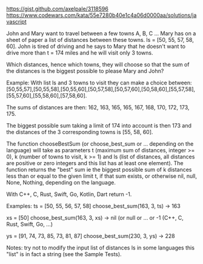 https://gist.github.com/axelpale/3118596
https://www.codewars.com/kata/55e7280b40e1c4a06d0000aa/solutions/javascript

John and Mary want to travel between a few towns A, B, C ... Mary has on a sheet of paper a list of distances between these towns. ls = [50, 55, 57, 58, 60]. John is tired of driving and he says to Mary that he doesn't want to drive more than t = 174 miles and he will visit only 3 towns.

Which distances, hence which towns, they will choose so that the sum of the distances is the biggest possible to please Mary and John?

Example:
With list ls and 3 towns to visit they can make a choice between: [50,55,57],[50,55,58],[50,55,60],[50,57,58],[50,57,60],[50,58,60],[55,57,58],[55,57,60],[55,58,60],[57,58,60].

The sums of distances are then: 162, 163, 165, 165, 167, 168, 170, 172, 173, 175.

The biggest possible sum taking a limit of 174 into account is then 173 and the distances of the 3 corresponding towns is [55, 58, 60].

The function chooseBestSum (or choose_best_sum or ... depending on the language) will take as parameters t (maximum sum of distances, integer >= 0), k (number of towns to visit, k >= 1) and ls (list of distances, all distances are positive or zero integers and this list has at least one element). The function returns the "best" sum ie the biggest possible sum of k distances less than or equal to the given limit t, if that sum exists, or otherwise nil, null, None, Nothing, depending on the language.

With C++, C, Rust, Swift, Go, Kotlin, Dart return -1.

Examples:
ts = [50, 55, 56, 57, 58] choose_best_sum(163, 3, ts) -> 163

xs = [50] choose_best_sum(163, 3, xs) -> nil (or null or ... or -1 (C++, C, Rust, Swift, Go, ...)

ys = [91, 74, 73, 85, 73, 81, 87] choose_best_sum(230, 3, ys) -> 228

Notes:
try not to modify the input list of distances ls
in some languages this "list" is in fact a string (see the Sample Tests).
